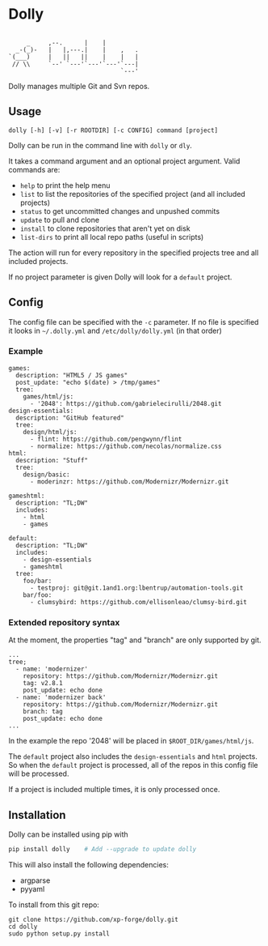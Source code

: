 # Dolly

```

     _     ,--.      |    |
  _-(_)-   |   |,---.|    |    ,   .
`(___)     |   ||   ||    |    |   |
 // \\     `--' `---'`---'`---'`---|
                               `---'
```

Dolly manages multiple Git and Svn repos.

## Usage
```
dolly [-h] [-v] [-r ROOTDIR] [-c CONFIG] command [project]
```

Dolly can be run in the command line with `dolly` or `dly`.

It takes a command argument and an optional project argument.
Valid commands are:

* `help` to print the help menu
* `list` to list the repositories of the specified project (and all included projects)
* `status` to get uncommitted changes and unpushed commits
* `update` to pull and clone
* `install` to clone repositories that aren't yet on disk
* `list-dirs` to print all local repo paths (useful in scripts)

The action will run for every repository in the specified projects tree and all included projects.

If no project parameter is given Dolly will look for a `default` project.


## Config

The config file can be specified with the `-c` parameter.
If no file is specified it looks in `~/.dolly.yml` and `/etc/dolly/dolly.yml`
(in that order)

### Example
```
games:
  description: "HTML5 / JS games"
  post_update: "echo $(date) > /tmp/games"
  tree:
    games/html/js:
      - '2048': https://github.com/gabrielecirulli/2048.git
design-essentials:
  description: "GitHub featured"
  tree:
    design/html/js:
      - flint: https://github.com/pengwynn/flint
      - normalize: https://github.com/necolas/normalize.css
html:
  description: "Stuff"
  tree:
    design/basic:
      - moderinzr: https://github.com/Modernizr/Modernizr.git

gameshtml:
  description: "TL;DW"
  includes:
    - html
    - games

default:
  description: "TL;DW"
  includes:
    - design-essentials
    - gameshtml
  tree:
    foo/bar:
      - testproj: git@git.1and1.org:lbentrup/automation-tools.git
    bar/foo:
      - clumsybird: https://github.com/ellisonleao/clumsy-bird.git
```

### Extended repository syntax
At the moment, the properties "tag" and "branch" are only supported by git.
```
...
tree;
  - name: 'modernizer'
    repository: https://github.com/Modernizr/Modernizr.git
    tag: v2.8.1
    post_update: echo done
  - name: 'modernizer back'
    repository: https://github.com/Modernizr/Modernizr.git
    branch: tag
    post_update: echo done
...
```

In the example the repo '2048' will be placed in `$ROOT_DIR/games/html/js`.

The `default` project also includes the `design-essentials` and `html` projects. So when the `default` project is processed, all of the repos in this config file will be processed.

If a project is included multiple times, it is only processed once.

## Installation

Dolly can be installed using pip with

```bash
pip install dolly    # Add --upgrade to update dolly
```

This will also install the following dependencies:
* argparse
* pyyaml

To install from this git repo:

```
git clone https://github.com/xp-forge/dolly.git
cd dolly
sudo python setup.py install
```
